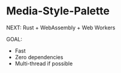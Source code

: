 # Media-Style-Palette

NEXT: Rust + WebAssembly + Web Workers

GOAL:

- Fast
- Zero dependencies
- Multi-thread if possible
